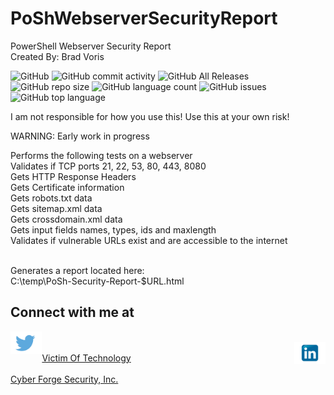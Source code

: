 # PoShWebserverSecurityReport
PowerShell Webserver Security Report<br />
Created By: Brad Voris<br />

<img alt="GitHub" src="https://img.shields.io/github/license/bvoris/PoShWebserverSecurityReport">
<img alt="GitHub commit activity" src="https://img.shields.io/github/commit-activity/m/bvoris/PoShWebserverSecurityReport">
<img alt="GitHub All Releases" src="https://img.shields.io/github/downloads/bvoris/PoShWebserverSecurityReport/total">
<img alt="GitHub repo size" src="https://img.shields.io/github/repo-size/bvoris/PoShWebserverSecurityReport">
<img alt="GitHub language count" src="https://img.shields.io/github/languages/count/bvoris/PoShWebserverSecurityReport">
<img alt="GitHub issues" src="https://img.shields.io/github/issues/bvoris/PoShWebserverSecurityReport">
<img alt="GitHub top language" src="https://img.shields.io/github/languages/top/bvoris/PoShWebserverSecurityReport">

I am not responsible for how you use this! Use this at your own risk!

WARNING: Early work in progress

Performs the following tests on a webserver<br />
Validates if TCP ports 21, 22, 53, 80, 443, 8080<br />
Gets HTTP Response Headers<br />
Gets Certificate information<br />
Gets robots.txt data<br />
Gets sitemap.xml data<br />
Gets crossdomain.xml data<br />
Gets input fields names, types, ids and maxlength<br />
Validates if vulnerable URLs exist and are accessible to the internet<br /><br />

Generates a report located here:<br />
C:\temp\PoSh-Security-Report-$URL.html<br />
## Connect with me at

<a href="https://twitter.com/HMInfoSecViking?ref_src=twsrc%5Etfw"><IMG SRC="https://github.com/bvoris/bvoris/blob/master/twitter.jpg" WIDTH=10% HEIGHT=10% ALIGN=LEFT></a>	
<a href="https://www.linkedin.com/in/brad-voris" target="_blank"><IMG SRC="https://github.com/bvoris/bvoris/blob/master/linkedin.png" WIDTH=10% HEIGHT=4% ALIGN=RIGHT></a>
<BR /> 
<A HREF="https://www.victimoftechnology.com">Victim Of Technology<A />
<BR /><BR />
<A HREF="https://www.cyberforgesecurity.com">Cyber Forge Security, Inc.<A />
